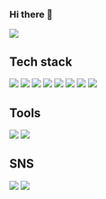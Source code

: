 ### Hi there 👋
<img src="https://capsule-render.vercel.app/api?type=waving&color=auto&height=200&section=header&text=&fontSize=90" />
<h2>Tech stack</h2>
<div>
  <img src="https://img.shields.io/badge/springboot-69D3A7?style=flat&logo=springboot&logoColor=white" />
  <img src="https://img.shields.io/badge/springsecurity-6DB33F?style=flat&logo=springsecurity&logoColor=white" />
  <img src="https://img.shields.io/badge/swagger-85EA2D?style=flat&logo=swagger&logoColor=white" />
  <img src="https://img.shields.io/badge/docker-2496ED?style=flat&logo=docker&logoColor=white" />
  <img src="https://img.shields.io/badge/javascript-F7DF1E?style=flat&logo=javascript&logoColor=white" />
  <img src="https://img.shields.io/badge/typescript-181717?style=flat&logo=typescript&logoColor=white" />
  <img src="https://img.shields.io/badge/nuxtdotjs-00DC82?style=flat&logo=nuxtdotjs&logoColor=white" />
  <img src="https://img.shields.io/badge/element-0DBD8B?style=flat&logo=element&logoColor=white" />
</div>
<h2>Tools</h2>
<div>
  <img src="https://img.shields.io/badge/gitlab-FC6D26?style=flat&logo=gitlab&logoColor=white" />
  <img src="https://img.shields.io/badge/github-181717?style=flat&logo=github&logoColor=white" />
</div>
<h2>SNS</h2>
<div>
  <img src="https://img.shields.io/badge/gmail-EA4335?style=flat&logo=gmail&logoColor=white" />
  <img src="https://img.shields.io/badge/notion-000000?style=flat&logo=notion&logoColor=white" />
</div>
